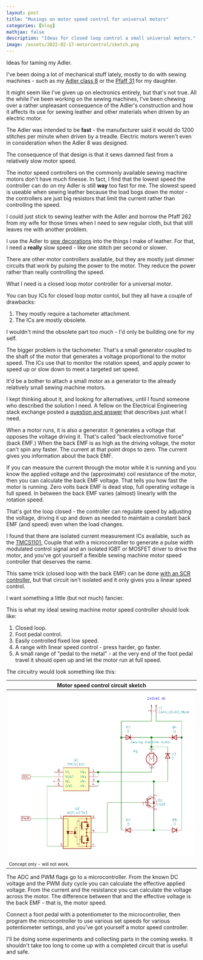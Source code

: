 ```yaml
---
layout: post
title: "Musings on motor speed control for universal motors"
categories: [blog]
mathjax: false
description: "Ideas for closed loop control a small universal motors."
image: /assets/2022-02-17-motorcontrol/sketch.png
---
```

Ideas for taming my Adler.

I've been doing a lot of mechanical stuff lately, mostly to do with sewing machines - such as my [Adler class 8](adler-toc) or the [Pfaff 31](pfaff31-toc) for my daughter.

It might seem like I've given up on electronics entirely, but that's not true.  All the while I've been working on the sewing machines, I've been chewing over a rather unpleasant consequence of the Adler's construction and how it affects its use for sewing leather and other materials when driven by an electric motor.

The Adler was intended to be **fast** - the manufacturer said it would do 1200 stitches per minute when driven by a treadle.  Electric motors weren't even in consideration when the Adler 8 was designed.

The consequence of that design is that it sews damned fast from a relatively slow motor speed.

The motor speed controllers on the commonly available sewing machine motors don't have much finesse.  In fact, I find that the lowest speed the controller can do on my Adler is still **way** too fast for me.  The slowest speed is useable when sewing leather because the load bogs down the motor - the controllers are just big resistors that limit the current rather than controlling the speed.

I could just stick to sewing leather with the Adler and borrow the Pfaff 262 from my wife for those times when I need to sew regular cloth, but that still leaves me with another problem.

I use the Adler to [sew decorations](phoneholster) into the things I make of leather.  For that, I need a **really** slow speed - like one stitch per second or slower.  
 
There are other motor controllers available, but they are mostly just dimmer circuits that work by pulsing the power to the motor.  They reduce the power rather than really controlling the speed.

What I need is a closed loop motor controller for a universal motor.

You can buy ICs for closed loop motor contol, but they all have a couple of drawbacks:
1. They mostly require a tachometer attachment.
2. The ICs are mostly obsolete.

I wouldn't mind the obsolete part too much - I'd only be building one for my self.

The bigger problem is the tachometer.  That's a small generator coupled to the shaft of the motor that generates a voltage proportional to the motor speed.  The ICs use that to monitor the rotation speed, and apply power to speed up or slow down to meet a targeted set speed.

It'd be a bother to attach a small motor as a generator to the already relatively small sewing machine motors.

I kept thinking about it, and looking for alternatives, until I found someone who described the solution I need.  A fellow on the Electrical Engineering stack exchange posted a [question and answer](https://electronics.stackexchange.com/questions/54997/how-can-i-measure-back-emf-to-infer-the-speed-of-a-dc-motor) that describes just what I need.

When a motor runs, it is also a generator.  It generates a voltage that opposes the voltage driving it.  That's called "back electromotive force" (back EMF.)  When the back EMF is as high as the driving voltage, the motor can't spin any faster.  The current at that point drops to zero.  The current gives you information about the back EMF.

If you can measure the current through the motor while it is running and you know the applied voltage and the (approximate) coil resistance of the motor, then you can calculate the back EMF voltage.  That tells you how fast the motor is running.  Zero volts back EMF is dead stop, full operating voltage is full speed.  In between the back EMF varies (almost) linearly with the rotation speed.

That's got the loop closed - the controller can regulate speed by adjusting the voltage, driving it up and down as needed to maintain a constant back EMF (and speed) even when the load changes.

I found that there are isolated current measurement ICs available, such as the [TMCS1101.](https://www.ti.com/lit/ds/symlink/tmcs1101.pdf)  Couple that with a microcontroller to generate a pulse width modulated control signal and an isolated IGBT or MOSFET driver to drive the motor, and you've got yourself a flexible sewing machine motor speed controller that deserves the name.

This same trick (closed loop with the back EMF) can be done [with an SCR controller,](https://www.homemade-circuits.com/how-to-make-versatile-closed-loop/) but that circuit isn't isolated and it only gives you a linear speed control.

I want something a little (but not much) fancier.

This is what my ideal sewing machine motor speed controller should look like:
1. Closed loop.
2. Foot pedal control.
3. Easily controlled fixed low speed.
4. A range with linear speed control - press harder, go faster.
5. A small range of "pedal to the metal" - at the very end of the foot pedal travel it should open up and let the motor run at full speed.

The circuitry would look something like this:

|Motor speed control circuit sketch|
|--------------------------|
|![Motor speed control circuit sketch](/assets/2022-02-17-motorcontrol/sketch.png)|
|<sub>Concept only - will not work.</sub>|

The ADC and PWM flags go to a microcontroller.  From the known DC voltage and the PWM duty cycle you can calculate the effective applied voltage.  From the current and the resistance you can calculate the voltage across the motor.  The difference between that and the effective voltage is the back EMF - that is, the motor speed.

Connect a foot pedal with a potentiometer to the microcontroller, then program the microcontroller to use various set speeds for various potentiometer settings, and you've got yourself a motor speed controller.

I'll be doing some experiments and collecting parts in the coming weeks.  It shouldn't take too long to come up with a completed circuit that is useful and safe.

